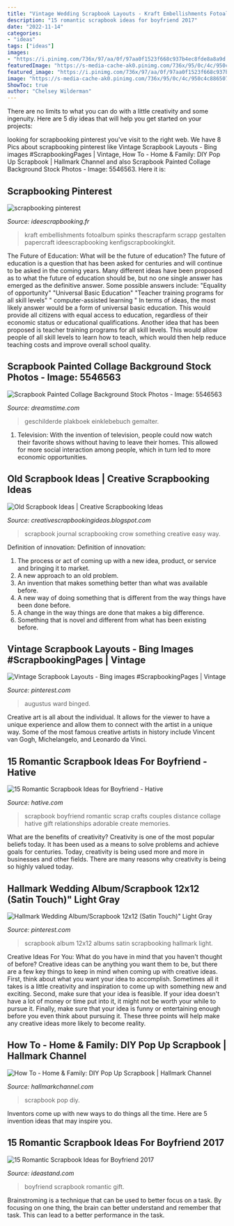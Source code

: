 ```yaml
---
title: "Vintage Wedding Scrapbook Layouts - Kraft Embellishments Fotoalbum Spinks Thescrapfarm Scrapp Gestalten Papercraft Ideescrapbooking Kenfigscrapbookingkit"
description: "15 romantic scrapbook ideas for boyfriend 2017"
date: "2022-11-14"
categories:
- "ideas"
tags: ["ideas"]
images:
- "https://i.pinimg.com/736x/97/aa/0f/97aa0f1523f668c937b4ec8fde8a8a9d.jpg"
featuredImage: "https://s-media-cache-ak0.pinimg.com/736x/95/0c/4c/950c4c886507af3974f1cd06200fabb2.jpg"
featured_image: "https://i.pinimg.com/736x/97/aa/0f/97aa0f1523f668c937b4ec8fde8a8a9d.jpg"
image: "https://s-media-cache-ak0.pinimg.com/736x/95/0c/4c/950c4c886507af3974f1cd06200fabb2.jpg"
ShowToc: true
author: "Chelsey Wilderman"
---
```



There are no limits to what you can do with a little creativity and some ingenuity. Here are 5 diy ideas that will help you get started on your projects: 

	

		
looking for scrapbooking pinterest you've visit to the right web. We have 8 Pics about scrapbooking pinterest like Vintage Scrapbook Layouts - Bing images #ScrapbookingPages | Vintage, How To - Home &amp; Family: DIY Pop Up Scrapbook | Hallmark Channel and also Scrapbook Painted Collage Background Stock Photos - Image: 5546563. Here it is:
		
    
## Scrapbooking Pinterest

<img loading=lazy src="http://www.ideescrapbooking.fr/images/scrapbooking-pinterest_3.jpg" onerror="this.onerror=null;this.src='https://tse1.mm.bing.net/th?id=OIP.JLvqVQ456q6VH7SmgQhnogD6D5&amp;pid=15.1';" alt="scrapbooking pinterest">

_Source: ideescrapbooking.fr_

>kraft embellishments fotoalbum spinks thescrapfarm scrapp gestalten papercraft ideescrapbooking kenfigscrapbookingkit. 

	

The Future of Education: What will be the future of education?
The future of education is a question that has been asked for centuries and will continue to be asked in the coming years. Many different ideas have been proposed as to what the future of education should be, but no one single answer has emerged as the definitive answer. Some possible answers include: 
"Equality of opportunity" 
"Universal Basic Education" 
"Teacher training programs for all skill levels" 
" computer-assisted learning "
In terms of ideas, the most likely answer would be a form of universal basic education. This would provide all citizens with equal access to education, regardless of their economic status or educational qualifications. Another idea that has been proposed is teacher training programs for all skill levels. This would allow people of all skill levels to learn how to teach, which would then help reduce teaching costs and improve overall school quality.

    
## Scrapbook Painted Collage Background Stock Photos - Image: 5546563

<img loading=lazy src="https://thumbs.dreamstime.com/z/scrapbook-painted-collage-background-5546563.jpg" onerror="this.onerror=null;this.src='https://tse4.mm.bing.net/th?id=OIP.F7Z8rdyb0WLEEYmdYoHs5wHaH6&amp;pid=15.1';" alt="Scrapbook Painted Collage Background Stock Photos - Image: 5546563">

_Source: dreamstime.com_

>geschilderde plakboek einklebebuch gemalter. 

	

1. Television: With the invention of television, people could now watch their favorite shows without having to leave their homes. This allowed for more social interaction among people, which in turn led to more economic opportunities.

    
## Old Scrapbook Ideas | Creative Scrapbooking Ideas

<img loading=lazy src="http://4.bp.blogspot.com/-R6hZvn3kL8Y/UZl_lQ8QR1I/AAAAAAAAAJA/slyGbEwU3V8/s1600/Old_Scrapbook_Ideas.jpg" onerror="this.onerror=null;this.src='https://tse2.mm.bing.net/th?id=OIP.9cgvsLr5zntbQLUobVgyMQHaJ4&amp;pid=15.1';" alt="Old Scrapbook Ideas | Creative Scrapbooking Ideas">

_Source: creativescrapbookingideas.blogspot.com_

>scrapbook journal scrapbooking crow something creative easy way. 

	

Definition of innovation:
Definition of innovation: 
1. The process or act of coming up with a new idea, product, or service and bringing it to market.
2. A new approach to an old problem. 
3. An invention that makes something better than what was available before.
4. A new way of doing something that is different from the way things have been done before.
5. A change in the way things are done that makes a big difference. 
6. Something that is novel and different from what has been existing before. 

    
## Vintage Scrapbook Layouts - Bing Images #ScrapbookingPages | Vintage

<img loading=lazy src="https://i.pinimg.com/736x/97/aa/0f/97aa0f1523f668c937b4ec8fde8a8a9d.jpg" onerror="this.onerror=null;this.src='https://tse2.mm.bing.net/th?id=OIP.yhKWVDQuxrpWghi7a5Gi4gHaHa&amp;pid=15.1';" alt="Vintage Scrapbook Layouts - Bing images #ScrapbookingPages | Vintage">

_Source: pinterest.com_

>augustus ward binged. 

	

Creative art is all about the individual. It allows for the viewer to have a unique experience and allow them to connect with the artist in a unique way. Some of the most famous creative artists in history include Vincent van Gogh, Michelangelo, and Leonardo da Vinci.

    
## 15 Romantic Scrapbook Ideas For Boyfriend - Hative

<img loading=lazy src="https://hative.com/wp-content/uploads/2014/06/scrapbook-ideas-for-boyfriend-collage.jpg" onerror="this.onerror=null;this.src='https://tse4.mm.bing.net/th?id=OIP.mKc-Cm9WZETFeALVRJYnhQHaGL&amp;pid=15.1';" alt="15 Romantic Scrapbook Ideas for Boyfriend - Hative">

_Source: hative.com_

>scrapbook boyfriend romantic scrap crafts couples distance collage hative gift relationships adorable create memories. 

	

What are the benefits of creativity?
Creativity is one of the most popular beliefs today. It has been used as a means to solve problems and achieve goals for centuries. Today, creativity is being used more and more in businesses and other fields. There are many reasons why creativity is being so highly valued today.

    
## Hallmark Wedding Album/Scrapbook 12x12 (Satin Touch)&quot; Light Gray

<img loading=lazy src="https://s-media-cache-ak0.pinimg.com/736x/95/0c/4c/950c4c886507af3974f1cd06200fabb2.jpg" onerror="this.onerror=null;this.src='https://tse1.mm.bing.net/th?id=OIP.uRl2lwo3zQ3PaAOWn-VXDgHaFj&amp;pid=15.1';" alt="Hallmark Wedding Album/Scrapbook 12x12 (Satin Touch)&quot; Light Gray">

_Source: pinterest.com_

>scrapbook album 12x12 albums satin scrapbooking hallmark light. 

	

Creative Ideas For You: What do you have in mind that you haven't thought of before?
Creative ideas can be anything you want them to be, but there are a few key things to keep in mind when coming up with creative ideas. First, think about what you want your idea to accomplish. Sometimes all it takes is a little creativity and inspiration to come up with something new and exciting. Second, make sure that your idea is feasible. If your idea doesn't have a lot of money or time put into it, it might not be worth your while to pursue it. Finally, make sure that your idea is funny or entertaining enough before you even think about pursuing it. These three points will help make any creative ideas more likely to become reality.

    
## How To - Home &amp; Family: DIY Pop Up Scrapbook | Hallmark Channel

<img loading=lazy src="https://cdn.crownmediadev.com/c1/5b/41af0c9e4c09a06e676a5b2f83b1/home-family-diy-pop-up-scrapbook.jpg" onerror="this.onerror=null;this.src='https://tse4.mm.bing.net/th?id=OIP.B0PjjTtk4KqNqeeN7D21CwHaE8&amp;pid=15.1';" alt="How To - Home &amp; Family: DIY Pop Up Scrapbook | Hallmark Channel">

_Source: hallmarkchannel.com_

>scrapbook pop diy. 

	

Inventors come up with new ways to do things all the time. Here are 5 invention ideas that may inspire you.

    
## 15 Romantic Scrapbook Ideas For Boyfriend 2017

<img loading=lazy src="https://ideastand.com/wp-content/uploads/2014/06/scrapbook-ideas-for-boyfriend/8-romantic-scrapbook-ideas.jpg" onerror="this.onerror=null;this.src='https://tse1.mm.bing.net/th?id=OIP.sz5gww3kaa5K4gcRXpQKmAHaJ6&amp;pid=15.1';" alt="15 Romantic Scrapbook Ideas for Boyfriend 2017">

_Source: ideastand.com_

>boyfriend scrapbook romantic gift. 

	

Brainstroming is a technique that can be used to better focus on a task. By focusing on one thing, the brain can better understand and remember that task. This can lead to a better performance in the task.


